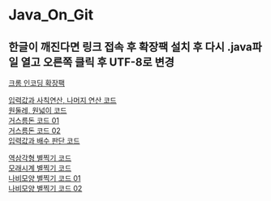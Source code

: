 # Java_On_Git

## 한글이 깨진다면 링크 접속 후 확장팩 설치 후 다시 .java파일 열고 오른쪽 클릭 후 UTF-8로 변경
[크롬 인코딩 확장팩](https://chrome.google.com/webstore/detail/set-character-encoding/bpojelgakakmcfmjfilgdlmhefphglae)

[입력값과 사칙연산, 나머지 연산 코드](/HomeworkMain01.java)<br>
[원둘레, 원넓이 코드](/HomeworkMain02.java)<br>
[거스름돈 코드 01](/HomeworkMain03a.java)<br>
[거스름돈 코드 02](/HomeworkMain03b.java)<br>
[입력값과 배수 판단 코드](/HomeworkMain04.java)<br>

[역삼각형 별찍기 코드](/HomeworkMain06.java)<br>
[모래시계 별찍기 코드](/HomeworkMain07.java)<br>
[나비모양 별찍기 코드 01](/HomeworkMain08a.java)<br>
[나비모양 별찍기 코드 02](/HomeworkMain08b.java)<br>
